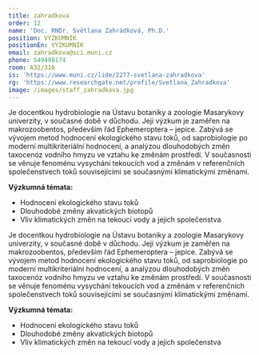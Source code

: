 ```yaml
---
title: zahradkova
order: 12
name: 'Doc. RNDr. Světlana Zahrádková, Ph.D.'
position: VÝZKUMNÍK
positionEn: VÝZKUMNÍK
email: zahradkova@sci.muni.cz
phone: 549498174
room: A32/316
is: 'https://www.muni.cz/lide/2277-svetlana-zahradkova'
rg: 'https://www.researchgate.net/profile/Svetlana_Zahradkova'
image: /images/staff_zahradkova.jpg
---
```

<div class="cz">

Je docentkou hydrobiologie na Ústavu botaniky a zoologie
 Masarykovy univerzity, v současné době v důchodu. Její výzkum je zaměřen na
 makrozoobentos, především řád Ephemeroptera – jepice. Zabývá se vývojem metod hodnocení ekologického stavu toků, od saprobiologie po moderní multikriteriální hodnocení, a analýzou dlouhodobých změn taxocenóz vodního hmyzu ve vztahu ke změnám prostředí. V současnosti se věnuje fenoménu vysychání tekoucích vod a změnám v referenčních společenstvech toků souvisejícími se současnými klimatickými změnami. 

**Výzkumná témata:**

* Hodnocení ekologického stavu toků
* Dlouhodobé změny akvatických biotopů
* Vliv klimatických změn na tekoucí vody a jejich společenstva

</div>

<div class="en">

Je docentkou hydrobiologie na Ústavu botaniky a zoologie
 Masarykovy univerzity, v současné době v důchodu. Její výzkum je zaměřen na
 makrozoobentos, především řád Ephemeroptera – jepice. Zabývá se vývojem metod
 hodnocení ekologického stavu toků, od saprobiologie po moderní multikriteriální
 hodnocení, a analýzou dlouhodobých změn taxocenóz vodního hmyzu ve vztahu ke
 změnám prostředí. V současnosti se věnuje fenoménu vysychání tekoucích vod a
 změnám v referenčních společenstvech toků souvisejícími se současnými
 klimatickými změnami. 

**Výzkumná témata:**

* Hodnocení ekologického stavu toků
* Dlouhodobé změny akvatických biotopů
* Vliv klimatických změn na tekoucí vody a jejich společenstva

</div>
